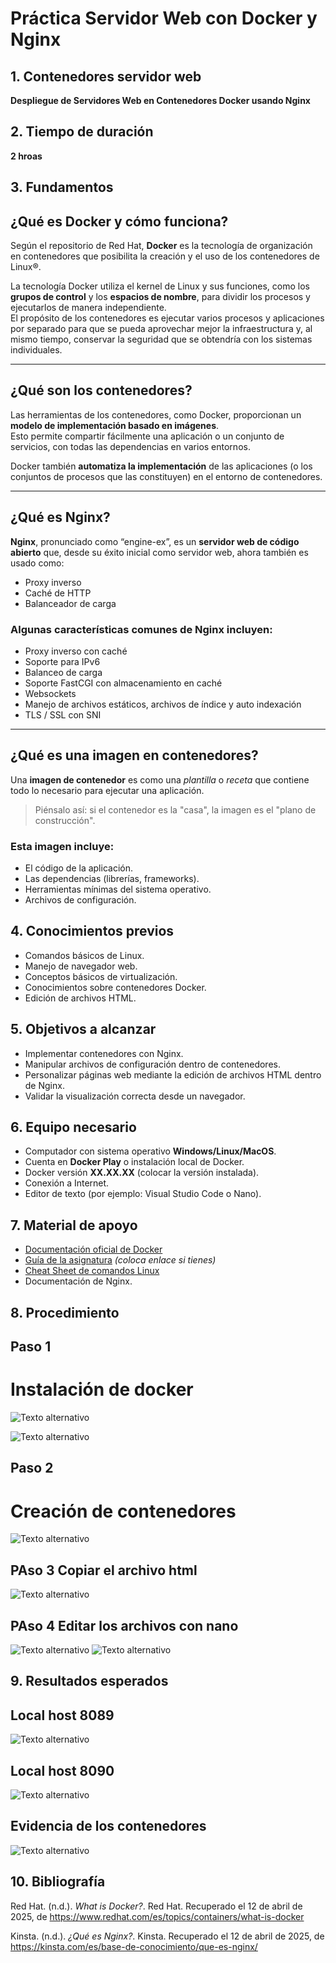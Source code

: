 # Práctica Servidor Web con Docker y Nginx

## 1. Contenedores servidor web

**Despliegue de Servidores Web en Contenedores Docker usando Nginx**

## 2. Tiempo de duración

**2 hroas**

## 3. Fundamentos

## ¿Qué es Docker y cómo funciona?

Según el repositorio de Red Hat, **Docker** es la tecnología de organización en contenedores que posibilita la creación y el uso de los contenedores de Linux®.

La tecnología Docker utiliza el kernel de Linux y sus funciones, como los **grupos de control** y los **espacios de nombre**, para dividir los procesos y ejecutarlos de manera independiente.  
El propósito de los contenedores es ejecutar varios procesos y aplicaciones por separado para que se pueda aprovechar mejor la infraestructura y, al mismo tiempo, conservar la seguridad que se obtendría con los sistemas individuales.

---

## ¿Qué son los contenedores?

Las herramientas de los contenedores, como Docker, proporcionan un **modelo de implementación basado en imágenes**.  
Esto permite compartir fácilmente una aplicación o un conjunto de servicios, con todas las dependencias en varios entornos.

Docker también **automatiza la implementación** de las aplicaciones (o los conjuntos de procesos que las constituyen) en el entorno de contenedores.

---

## ¿Qué es Nginx?

**Nginx**, pronunciado como “engine-ex”, es un **servidor web de código abierto** que, desde su éxito inicial como servidor web, ahora también es usado como:
- Proxy inverso
- Caché de HTTP
- Balanceador de carga

### Algunas características comunes de Nginx incluyen:
- Proxy inverso con caché
- Soporte para IPv6
- Balanceo de carga
- Soporte FastCGI con almacenamiento en caché
- Websockets
- Manejo de archivos estáticos, archivos de índice y auto indexación
- TLS / SSL con SNI

---

## ¿Qué es una imagen en contenedores?

Una **imagen de contenedor** es como una *plantilla* o *receta* que contiene todo lo necesario para ejecutar una aplicación.

> Piénsalo así: si el contenedor es la "casa", la imagen es el "plano de construcción".

### Esta imagen incluye:
- El código de la aplicación.
- Las dependencias (librerías, frameworks).
- Herramientas mínimas del sistema operativo.
- Archivos de configuración.

## 4. Conocimientos previos

- Comandos básicos de Linux.
- Manejo de navegador web.
- Conceptos básicos de virtualización.
- Conocimientos sobre contenedores Docker.
- Edición de archivos HTML.

## 5. Objetivos a alcanzar

- Implementar contenedores con Nginx.
- Manipular archivos de configuración dentro de contenedores.
- Personalizar páginas web mediante la edición de archivos HTML dentro de Nginx.
- Validar la visualización correcta desde un navegador.

## 6. Equipo necesario

- Computador con sistema operativo **Windows/Linux/MacOS**.
- Cuenta en **Docker Play** o instalación local de Docker.
- Docker versión **XX.XX.XX** (colocar la versión instalada).
- Conexión a Internet.
- Editor de texto (por ejemplo: Visual Studio Code o Nano).

## 7. Material de apoyo

- [Documentación oficial de Docker](https://docs.docker.com/)
- [Guía de la asignatura](#) *(coloca enlace si tienes)*
- [Cheat Sheet de comandos Linux](https://education.github.com/git-cheat-sheet-education.pdf)
- Documentación de Nginx.

## 8. Procedimiento

## Paso 1 
# Instalación de docker 
  
 ![Texto alternativo](https://github.com/Edissonfierro/docker1/blob/main/1.jpg)

  ![Texto alternativo](https://github.com/Edissonfierro/docker1/blob/main/2.jpg)

## Paso 2 
# Creación de contenedores
 ![Texto alternativo](https://github.com/Edissonfierro/docker1/blob/main/3.jpg)


## PAso 3 Copiar el archivo html

![Texto alternativo](https://github.com/Edissonfierro/docker1/blob/main/4.jpg)

## PAso 4 Editar los archivos con nano 

![Texto alternativo](https://github.com/Edissonfierro/docker1/blob/main/5.jpg)
![Texto alternativo](https://github.com/Edissonfierro/docker1/blob/main/6.jpg)

  ## 9. Resultados esperados

## Local host 8089
![Texto alternativo](https://github.com/Edissonfierro/docker1/blob/main/7.jpg)

## Local host 8090

![Texto alternativo](https://github.com/Edissonfierro/docker1/blob/main/8.jpg)

## Evidencia de los contenedores 

![Texto alternativo](https://github.com/Edissonfierro/docker1/blob/main/9.jpg)


## 10. Bibliografía

Red Hat. (n.d.). *What is Docker?*. Red Hat. Recuperado el 12 de abril de 2025, de https://www.redhat.com/es/topics/containers/what-is-docker

Kinsta. (n.d.). *¿Qué es Nginx?*. Kinsta. Recuperado el 12 de abril de 2025, de https://kinsta.com/es/base-de-conocimiento/que-es-nginx/


